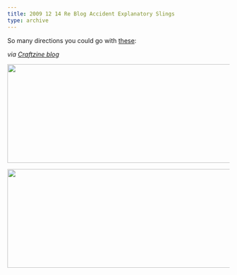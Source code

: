 ```yaml
---
title: 2009 12 14 Re Blog Accident Explanatory Slings
type: archive
---
```


<p>So many directions you could go with <a href="http://blog.craftzine.com/archive/2009/05/accident-explanatory_slings.html?CMP=OTC-5JF307375954">these</a>:</p>
<p><em>via <a href="http://blog.craftzine.com/archive/2009/05/accident-explanatory_slings.html?CMP=OTC-5JF307375954">Craftzine blog</a></em></p>
<p><a href="http://ablersite.files.wordpress.com/2009/12/funny_accident_slings1.jpg"><img class="alignnone size-full wp-image-4004" title="funny_accident_slings1" src="{{ site.baseurl }}/uploads/funny_accident_slings1.jpg" alt="" width="600" height="224" /></a></p>
<p><a href="http://ablersite.files.wordpress.com/2009/12/funny_accident_slings2.jpg"><img class="alignnone size-full wp-image-4005" title="funny_accident_slings2" src="{{ site.baseurl }}/uploads/funny_accident_slings2.jpg" alt="" width="600" height="224" /></a></p>
